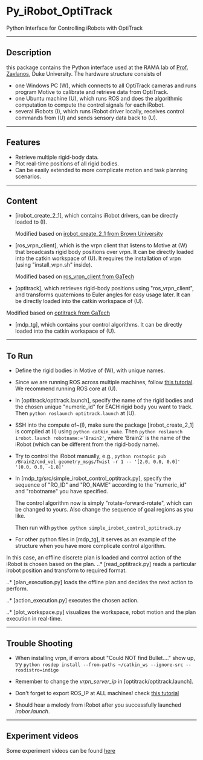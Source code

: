 Py_iRobot_OptiTrack
========

Python Interface for Controlling iRobots with OptiTrack

-----
Description
-----
this package contains the Python interface used at the RAMA lab of [Prof. Zavlanos](http://people.duke.edu/~mz61/), Duke University. The hardware structure consists of
* one Windows PC (W), which connects to all OptiTrack cameras and runs program Motive to calibrate and retrieve data from OptiTrack.
* one Ubuntu machine (U), which runs ROS and does the algorithmic computation to compute the control signals for each iRobot.
* several iRobots (I), which runs iRobot driver locally, receives control commands from (U) and sends sensory data back to (U).

-----
Features
-----
* Retrieve multiple rigid-body data.
* Plot real-time positions of all rigid bodies.
* Can be easily extended to more complicate motion and task planning scenarios. 

-----
Content
-----
* [irobot_create_2_1], which contains iRobot drivers, can be directly loaded to (I).

  Modified based on [irobot_create_2_1 from Brown University](http://wiki.ros.org/irobot_create_2_1)
* [ros_vrpn_client], which is the vrpn client that listens to Motive at (W) that broadcasts rigid body positions over vrpn. It can be directly loaded into the catkin workspace of (U). It requires the installation of vrpn (using "install_vrpn.sh" inside).

  Modified based on [ros_vrpn_client from GaTech](https://github.com/gt-ros-pkg/hrl/tree/master/ros_vrpn_client)
  
* [optitrack], which retrieves rigid-body positions using "ros_vrpn_client", and transforms quaternions to Euler angles for easy usage later. It can be directly loaded into the catkin workspace of (U).

 Modified based on [optitrack from GaTech](https://github.com/gritslab/grits-ros-pkg/tree/master/optitrack)
 
 * [mdp_tg], which contains your control algorithms. It can be directly loaded into the catkin workspace of (U).

----
To Run
----
* Define the rigid bodies in Motive of (W), with unique names.

* Since we are running ROS across multiple machines, follow [this tutorial](http://wiki.ros.org/ROS/Tutorials/MultipleMachines). We recommend running ROS core at (U).

* In [optitrack/optitrack.launch], specify the name of the rigid bodies and the chosen unique "numeric_id" for EACH rigid body you want to track. Then  ```python roslaunch optitrack.launch``` at (U). 

* SSH into the compute of~(I), make sure the package [irobot_create_2_1] is compiled at (I) using ```python catkin_make```. Then ```python roslaunch irobot.launch robotname:='Brain2'```, where 'Brain2' is the name of the iRobot (which can be different from the rigid-body name).

* Try to control the iRobot manually, e.g., ```python rostopic pub /Brain2/cmd_vel geometry_msgs/Twist -r 1 -- '[2.0, 0.0, 0.0]' '[0.0, 0.0, -1.8]'```

* In [mdp_tg/src/simple_irobot_control_optitrack.py], specify the sequence of "RO_ID" and "RO_NAME" according to the "numeric_id" and "robotname" you have specified.

  The control algorithm now is simply "rotate-forward-rotate", which can be changed to yours. Also change the sequence of goal regions as you like.
  
  Then run with ```python python simple_irobot_control_optitrack.py```

* For other python files in [mdp_tg], it serves as an example of the structure when you have more complicate control algorithm.

In this case, an offline discrete plan is loaded and control action of the iRobot is chosen based on the plan.
..* [read_optitrack.py] reads a particular irobot position and transform to required format. 

..* [plan_execution.py] loads the offline plan and decides the next action to perform. 

..* [action_execution.py] executes the chosen action.

..* [plot_workspace.py] visualizes the workspace, robot motion and the plan execution in real-time.

----
Trouble Shooting
----
* When installing vrpn, if errors about "Could NOT find Bullet...." show up, try ```python rosdep install --from-paths ~/catkin_ws --ignore-src --rosdistro=indigo```

* Remember to change the *vrpn_server_ip* in [optitrack/optitrack.launch].


* Don't forget to export ROS_IP at ALL machines! check [this tutorial](http://answers.ros.org/question/163556/how-to-solve-couldnt-find-an-af_inet-address-for-problem/)


* Should hear a melody from iRobot after you successfully launched *irobor.launch*.

----
Experiment videos
----
Some experiment videos can be found [here](https://www.google.com)